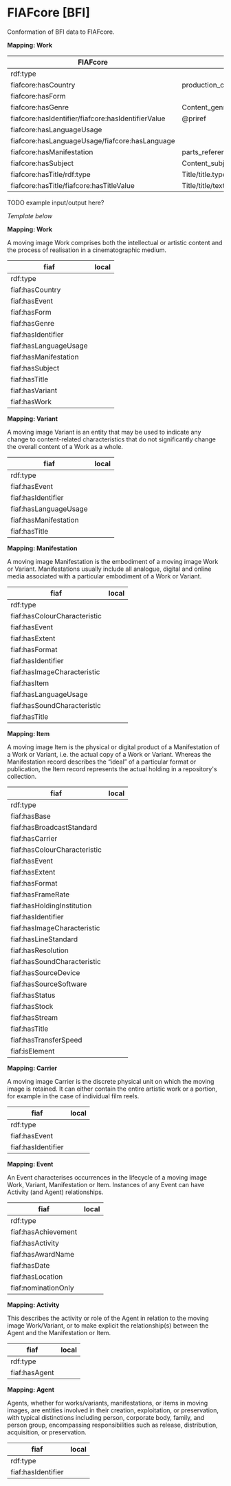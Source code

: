 # FIAFcore [BFI]

Conformation of BFI data to FIAFcore.

**Mapping: Work**

| FIAFcore | BFI |
| -- | -- |
| rdf:type |  |
| fiafcore:hasCountry | production_country/text |
| fiafcore:hasForm |  |
| fiafcore:hasGenre | Content_genre/content.genre/text |
| fiafcore:hasIdentifier/fiafcore:hasIdentifierValue | @priref |
| fiafcore:hasLanguageUsage |  |
| fiafcore:hasLanguageUsage/fiafcore:hasLanguage |  |
| fiafcore:hasManifestation | parts_reference.lref |
| fiafcore:hasSubject | Content_subject/content.subject/text |
| fiafcore:hasTitle/rdf:type | Title/title.type/value/text |
| fiafcore:hasTitle/fiafcore:hasTitleValue | Title/title/text |

TODO example input/output here?

*Template below*

**Mapping: Work**

A moving image Work comprises both the intellectual or artistic content and the process of realisation in a cinematographic medium.

| fiaf | local |
| -- | -- |
| rdf:type |  |
| fiaf:hasCountry |  |
| fiaf:hasEvent |  |
| fiaf:hasForm |  |
| fiaf:hasGenre |  |
| fiaf:hasIdentifier |  |
| fiaf:hasLanguageUsage |  |
| fiaf:hasManifestation |  |
| fiaf:hasSubject |  |
| fiaf:hasTitle |  |
| fiaf:hasVariant |  |
| fiaf:hasWork |  |

**Mapping: Variant**

A moving image Variant is an entity that may be used to indicate any change to content-related characteristics that do not significantly change the overall content of a Work as a whole.

| fiaf | local |
| -- | -- |
| rdf:type |  |
| fiaf:hasEvent |  |
| fiaf:hasIdentifier |  |
| fiaf:hasLanguageUsage |  |
| fiaf:hasManifestation |  |
| fiaf:hasTitle |  |

**Mapping: Manifestation**

A moving image Manifestation is the embodiment of a moving image Work or Variant. Manifestations usually include all analogue, digital and online media associated with a particular embodiment of a Work or Variant.

| fiaf | local |
| -- | -- |
| rdf:type |  |
| fiaf:hasColourCharacteristic |  |
| fiaf:hasEvent |  |
| fiaf:hasExtent |  |
| fiaf:hasFormat |  |
| fiaf:hasIdentifier |  |
| fiaf:hasImageCharacteristic |  |
| fiaf:hasItem |  |
| fiaf:hasLanguageUsage |  |
| fiaf:hasSoundCharacteristic |  |
| fiaf:hasTitle |  |

**Mapping: Item**

A moving image Item is the physical or digital product of a Manifestation of a Work or Variant, i.e. the actual copy of a Work or Variant. Whereas the Manifestation record describes the “ideal” of a particular format or publication, the Item record represents the actual holding in a repository's collection.

| fiaf | local |
| -- | -- |
| rdf:type |  |
| fiaf:hasBase |  |
| fiaf:hasBroadcastStandard |  |
| fiaf:hasCarrier |  |
| fiaf:hasColourCharacteristic |  |
| fiaf:hasEvent |  |
| fiaf:hasExtent |  |
| fiaf:hasFormat |  |
| fiaf:hasFrameRate |  |
| fiaf:hasHoldingInstitution |  |
| fiaf:hasIdentifier |  |
| fiaf:hasImageCharacteristic |  |
| fiaf:hasLineStandard |  |
| fiaf:hasResolution |  |
| fiaf:hasSoundCharacteristic |  |
| fiaf:hasSourceDevice |  |
| fiaf:hasSourceSoftware |  |
| fiaf:hasStatus |  |
| fiaf:hasStock |  |
| fiaf:hasStream |  |
| fiaf:hasTitle |  |
| fiaf:hasTransferSpeed |  |
| fiaf:isElement |  |

**Mapping: Carrier**

A moving image Carrier is the discrete physical unit on which the moving image is retained. It can either contain the entire artistic work or a portion, for example in the case of individual film reels.

| fiaf | local |
| -- | -- |
| rdf:type |  |
| fiaf:hasEvent |  |
| fiaf:hasIdentifier |  |

**Mapping: Event**

An Event characterises occurrences in the lifecycle of a moving image Work, Variant, Manifestation or Item. Instances of any Event can have Activity (and Agent) relationships.

| fiaf | local |
| -- | -- |
| rdf:type |  |
| fiaf:hasAchievement |  |
| fiaf:hasActivity |  |
| fiaf:hasAwardName |  |
| fiaf:hasDate |  |
| fiaf:hasLocation |  |
| fiaf:nominationOnly |  |

**Mapping: Activity**

This describes the activity or role of the Agent in relation to the moving image Work/Variant, or to make explicit the relationship(s) between the Agent and the Manifestation or Item.

| fiaf | local |
| -- | -- |
| rdf:type |  |
| fiaf:hasAgent |  |

**Mapping: Agent**

Agents, whether for works/variants, manifestations, or items in moving images, are entities involved in their creation, exploitation, or preservation, with typical distinctions including person, corporate body, family, and person group, encompassing responsibilities such as release, distribution, acquisition, or preservation.

| fiaf | local |
| -- | -- |
| rdf:type |  |
| fiaf:hasIdentifier |  |
